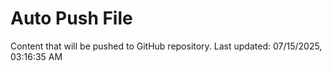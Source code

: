 # Auto Push File

Content that will be pushed to GitHub repository.
Last updated: 07/15/2025, 03:16:35 AM